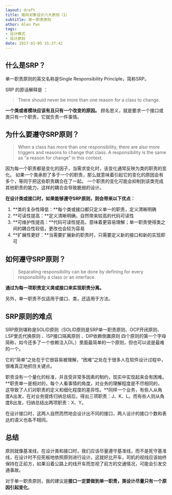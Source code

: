 ```yaml
---
layout: draft
title: 面向对象设计六大原则（1）
subtitle: 单一职责原则
athor: Alen Pan
tags: 
- 设计模式
- 设计原则
date: 2017-01-05 15:37:42
---
```


## 什么是SRP？

单一职责原则的英文名称是Single Responsibility Principle，简称SRP。

SRP 的原话解释是 ：

> There should never be more than one reason for a class to change. 

**一个类或者模块应该有且只有一个改变的原因。** 顾名思义，就是要求一个接口或类只有一个职责，它就负责一件事情。



## 为什么要遵守SRP原则？

> When a class has more than one responsibility, there are also more triggers and reasons to change that class. A responsibility is the same as “a reason for change” in this context.

因为每一个职责都是变化的因子，当需求变化时，该变化通常反映为类的职责的变化。
如果一个类承担了多于一个的职责，那么就意味着引起它的变化的原因会有多个，等同于把这些职责耦合在了一起。
一个职责的变化可能会抑制到该类完成其他职责的能力，这样的耦合会导致脆弱的设计。

**在设计类或接口时，如果能够遵守SRP原则，则会带来以下优点：**

1. **类的复杂性降低：**每个类或接口都只定义单一的职责，定义清晰明确
2. **可读性提高：**定义清晰明确，自然带来较高的代码可读性
3. **可维护性提高：**代码可读性提高，意味着更容易理解；单一职责使得类之间的耦合性较低，更改也会较为容易
4. **扩展性更好：**当需要扩展新的职责时，只需要定义新的接口和新的实现即可



## 如何遵守SRP原则？

> Separating responsibility can be done by defining for every responsibility a class or an interface.

**通过为每一项职责定义类或接口来实现职责分离。** 

另外，单一职责不仅适用于接口、类，还适用于方法。



## SRP原则的难点

SRP原则堪称是SOLID原则（SOLID原则是SRP单一职责原则、OCP开闭原则、LSP里氏代换原则 、ISP接口隔离原则 、DIP依赖倒置原则 四个原则的第一个字母简称，如今还多了一个依赖注入DI。）里面最简单的一个原则，但也可以说是最难的一个。

它的“简单”之处在于它很容易被理解，“困难”之处在于很多人在软件设计过程中，很难真正地抓住关键点。

职责没有一个量化的标准，并且受非常多因素的制约，现实中实现起来会有困难。**职责单一是相对的，每个人看事情的角度，对业务的理解程度是不尽相同的，这导致了人们对职责的定义和细化程度的差异性。**同样一个业务，有些人从角度A出发，在对业务提炼归纳总结后，得出三项职责：J、K、L。而有些人则从角度B出发，归纳总结出两项职责：X、Y。

在设计接口时，这两人自然而然地会设计出不同的接口，两人设计的接口个数和表达的语义也各不相同。



## 总结

原则就像基准线，在设计类和接口时，我们应该尽量遵守基准线，而不是死守基准线，在设计时不应死板地依照原则进行设计。这就好比开车，司机的视线应该始终保持在正前方，如果沿着公路上的线开车而忽视了前方的交通情况，可能会引发交通事故。

对于单一职责原则，我的建议是**接口一定要做到单一职责，类设计尽量只有一个原因引起变化**。
